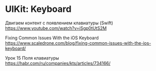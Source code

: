 #  UIKit: Keyboard

Двигаем контент с появлением клавиатуры (Swift)
https://www.youtube.com/watch?v=iSgp0tUtS2M

Fixing Common Issues With the iOS Keyboard
https://www.scaledrone.com/blog/fixing-common-issues-with-the-ios-keyboard/

Урок 15 Поля клавиатуры
https://habr.com/ru/companies/kts/articles/734166/
